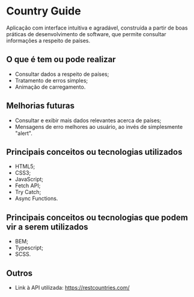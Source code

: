 # Country Guide

Aplicação com interface intuitiva e agradável, construída a partir de boas práticas de desenvolvimento de software, que permite consultar informações a respeito de países.

## O que é tem ou pode realizar
* Consultar dados a respeito de países;
* Tratamento de erros simples;
* Animação de carregamento.

## Melhorias futuras
* Consultar e exibir mais dados relevantes acerca de países;
* Mensagens de erro melhores ao usuário, ao invés de simplesmente "alert".

## Principais conceitos ou tecnologias utilizados
* HTML5;
* CSS3;
* JavaScript;
* Fetch API;
* Try Catch;
* Async Functions.

## Principais conceitos ou tecnologias que podem vir a serem utilizados
* BEM;
* Typescript;
* SCSS.

## Outros
* Link à API utilizada: https://restcountries.com/
